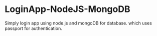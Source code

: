 # LoginApp-NodeJS-MongoDB
Simply login app using node.js and mongoDB for database. which uses passport for authentication. 
